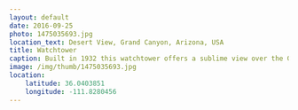 ```yaml
---
layout: default
date: 2016-09-25
photo: 1475035693.jpg
location_text: Desert View, Grand Canyon, Arizona, USA
title: Watchtower
caption: Built in 1932 this watchtower offers a sublime view over the Grand Canyon and the Colorado River.
image: /img/thumb/1475035693.jpg
location:
    latitude: 36.0403851
    longitude: -111.8280456
---
```

